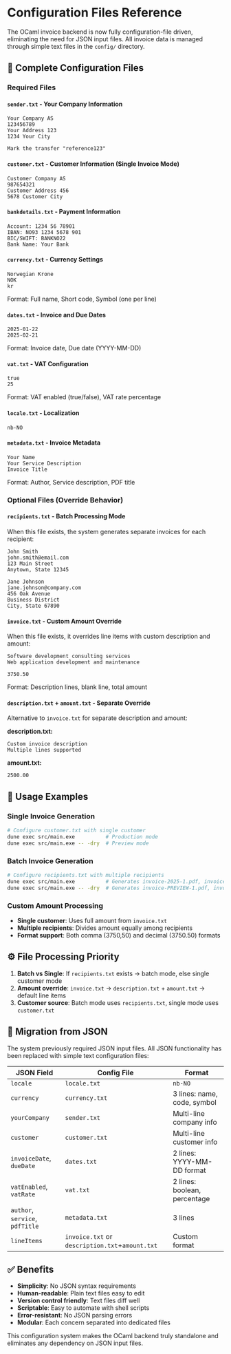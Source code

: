 # Configuration Files Reference

The OCaml invoice backend is now fully configuration-file driven, eliminating the need for JSON input files. All invoice data is managed through simple text files in the `config/` directory.

## 📁 Complete Configuration Files

### Required Files

#### `sender.txt` - Your Company Information
```
Your Company AS
123456789
Your Address 123
1234 Your City

Mark the transfer "reference123"
```

#### `customer.txt` - Customer Information (Single Invoice Mode)
```
Customer Company AS
987654321
Customer Address 456
5678 Customer City
```

#### `bankdetails.txt` - Payment Information
```
Account: 1234 56 78901
IBAN: NO93 1234 5678 901
BIC/SWIFT: BANKNO22
Bank Name: Your Bank
```

#### `currency.txt` - Currency Settings
```
Norwegian Krone
NOK
kr
```
Format: Full name, Short code, Symbol (one per line)

#### `dates.txt` - Invoice and Due Dates
```
2025-01-22
2025-02-21
```
Format: Invoice date, Due date (YYYY-MM-DD)

#### `vat.txt` - VAT Configuration
```
true
25
```
Format: VAT enabled (true/false), VAT rate percentage

#### `locale.txt` - Localization
```
nb-NO
```

#### `metadata.txt` - Invoice Metadata
```
Your Name
Your Service Description
Invoice Title
```
Format: Author, Service description, PDF title

### Optional Files (Override Behavior)

#### `recipients.txt` - Batch Processing Mode
When this file exists, the system generates separate invoices for each recipient:

```
John Smith
john.smith@email.com
123 Main Street
Anytown, State 12345

Jane Johnson
jane.johnson@company.com
456 Oak Avenue
Business District
City, State 67890
```

#### `invoice.txt` - Custom Amount Override
When this file exists, it overrides line items with custom description and amount:

```
Software development consulting services
Web application development and maintenance

3750.50
```
Format: Description lines, blank line, total amount

#### `description.txt` + `amount.txt` - Separate Override
Alternative to `invoice.txt` for separate description and amount:

**description.txt:**
```
Custom invoice description
Multiple lines supported
```

**amount.txt:**
```
2500.00
```

## 🚀 Usage Examples

### Single Invoice Generation
```bash
# Configure customer.txt with single customer
dune exec src/main.exe          # Production mode
dune exec src/main.exe -- -dry  # Preview mode
```

### Batch Invoice Generation  
```bash
# Configure recipients.txt with multiple recipients
dune exec src/main.exe          # Generates invoice-2025-1.pdf, invoice-2025-2.pdf, etc.
dune exec src/main.exe -- -dry  # Generates invoice-PREVIEW-1.pdf, invoice-PREVIEW-2.pdf, etc.
```

### Custom Amount Processing
- **Single customer**: Uses full amount from `invoice.txt`
- **Multiple recipients**: Divides amount equally among recipients
- **Format support**: Both comma (3750,50) and decimal (3750.50) formats

## ⚙️ File Processing Priority

1. **Batch vs Single**: If `recipients.txt` exists → batch mode, else single customer mode
2. **Amount override**: `invoice.txt` → `description.txt` + `amount.txt` → default line items
3. **Customer source**: Batch mode uses `recipients.txt`, single mode uses `customer.txt`

## 🔄 Migration from JSON

The system previously required JSON input files. All JSON functionality has been replaced with simple text configuration files:

| JSON Field | Config File | Format |
|------------|-------------|---------|
| `locale` | `locale.txt` | `nb-NO` |
| `currency` | `currency.txt` | 3 lines: name, code, symbol |
| `yourCompany` | `sender.txt` | Multi-line company info |
| `customer` | `customer.txt` | Multi-line customer info |
| `invoiceDate`, `dueDate` | `dates.txt` | 2 lines: YYYY-MM-DD format |
| `vatEnabled`, `vatRate` | `vat.txt` | 2 lines: boolean, percentage |
| `author`, `service`, `pdfTitle` | `metadata.txt` | 3 lines |
| `lineItems` | `invoice.txt` or `description.txt`+`amount.txt` | Custom format |

## ✅ Benefits

- **Simplicity**: No JSON syntax requirements
- **Human-readable**: Plain text files easy to edit
- **Version control friendly**: Text files diff well
- **Scriptable**: Easy to automate with shell scripts  
- **Error-resistant**: No JSON parsing errors
- **Modular**: Each concern separated into dedicated files

This configuration system makes the OCaml backend truly standalone and eliminates any dependency on JSON input files.